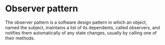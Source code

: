 # Observer pattern

The observer pattern is a software design pattern in which an object, named the subject, maintains a list of its dependents, called observers, and notifies them automatically of any state changes, usually by calling one of their methods.
